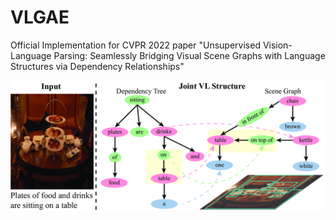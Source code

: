 # VLGAE
Official Implementation for CVPR 2022 paper "Unsupervised Vision-Language Parsing: Seamlessly Bridging Visual Scene Graphs with Language Structures via Dependency Relationships"

<div align="center">
<img src="assets/task.png" width="512" alt="task" />
</div>

